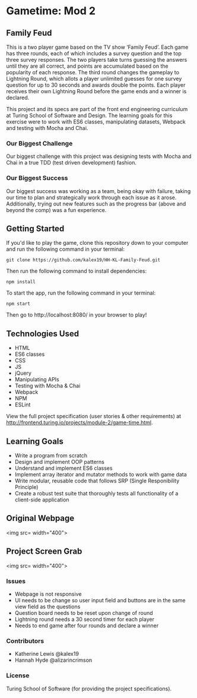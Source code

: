 # Gametime: Mod 2
## Family Feud

This is a two player game based on the TV show ‘Family Feud’. Each game has three rounds, each of which includes a survey question and the top three survey responses. The two players take turns guessing the answers until they are all correct, and points are accumulated based on the popularity of each response. The third round changes the gameplay to Lightning Round, which allots a player unlimited guesses for one survey question for up to 30 seconds and awards double the points. Each player receives their own Lightning Round before the game ends and a winner is declared.

This project and its specs are part of the front end engineering curriculum at Turing School of Software and Design. The learning goals for this exercise were to work with ES6 classes, manipulating datasets, Webpack and testing with Mocha and Chai.
### Our Biggest Challenge

Our biggest challenge with this project was designing tests with Mocha and Chai in a true TDD (test driven development) fashion.

### Our Biggest Success

Our biggest success was working as a team, being okay with failure, taking our time to plan and strategically work through each issue as it arose. Additionally, trying out new features such as the progress bar (above and beyond the comp) was a fun experience.

## Getting Started

If you'd like to play the game, clone this repository down to your computer and run the following command in your terminal:

```git clone https://github.com/kalex19/HH-KL-Family-Feud.git```

Then run the following command to install dependencies:

```npm install```

To start the app, run the following command in your terminal:

```npm start```

Then go to http://localhost:8080/ in your browser to play!

## Technologies Used

* HTML 
* ES6 classes
* CSS
* JS
* jQuery
* Manipulating APIs
* Testing with Mocha & Chai
* Webpack
* NPM
* ESLint

View the full project specification (user stories & other requirements) at <link>http://frontend.turing.io/projects/module-2/game-time.html</link>.

## Learning Goals

* Write a program from scratch
* Design and implement OOP patterns
* Understand and implement ES6 classes
* Implement array iterator and mutator methods to work with game data
* Write modular, reusable code that follows SRP (Single Responibility Principle)
* Create a robust test suite that thoroughly tests all functionality of a client-side application

## Original Webpage

<img src= width="400">

## Project Screen Grab

<img src= width="400">

### Issues

* Webpage is not responsive
* UI needs to be change so user input field and buttons are in the same view field as the questions
* Question board needs to be reset upon change of round
* Lightning round needs a 30 second timer for each player
* Needs to end game after four rounds and declare a winner

### Contributors

* Katherine Lewis @kalex19
* Hannah Hyde @alizarincrimson 

### License
Turing School of Software (for providing the project specifications).

